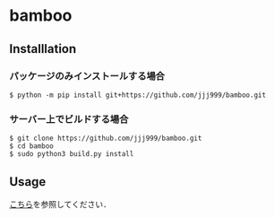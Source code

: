 # bamboo

## Installlation

### パッケージのみインストールする場合

```
$ python -m pip install git+https://github.com/jjj999/bamboo.git
```

### サーバー上でビルドする場合

```
$ git clone https://github.com/jjj999/bamboo.git
$ cd bamboo
$ sudo python3 build.py install
```

## Usage
[こちら](./docs/usage/)を参照してください．

